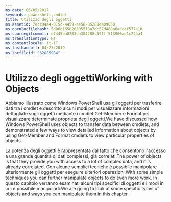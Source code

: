 ```yaml
---
ms.date: 06/05/2017
keywords: powershell,cmdlet
title: Utilizzo degli oggetti
ms.assetid: 7ecc94a4-015c-4459-ae58-85289ea09030
ms.openlocfilehash: 5d86e1658286055f8a7dc57d488a6adcef577a10
ms.sourcegitcommit: e7445ba8203da304286c591ff513900ad1c244a4
ms.translationtype: HT
ms.contentlocale: it-IT
ms.lasthandoff: 04/23/2019
ms.locfileid: "62085984"
---
```

# <a name="working-with-objects"></a><span data-ttu-id="c9eac-103">Utilizzo degli oggetti</span><span class="sxs-lookup"><span data-stu-id="c9eac-103">Working with Objects</span></span>

<span data-ttu-id="c9eac-104">Abbiamo illustrato come Windows PowerShell usa gli oggetti per trasferire dati tra i cmdlet e descritto alcuni modi per visualizzare informazioni dettagliate sugli oggetti mediante i cmdlet Get-Member e Format per visualizzare determinate proprietà degli oggetti.</span><span class="sxs-lookup"><span data-stu-id="c9eac-104">We have discussed how Windows PowerShell uses objects to transfer data between cmdlets, and demonstrated a few ways to view detailed information about objects by using Get-Member and Format cmdlets to view particular properties of objects.</span></span>

<span data-ttu-id="c9eac-105">La potenza degli oggetti è rappresentata dal fatto che consentono l'accesso a una grande quantità di dati complessi, già correlati.</span><span class="sxs-lookup"><span data-stu-id="c9eac-105">The power of objects is that they provide you with access to a lot of complex data, and it is already correlated.</span></span> <span data-ttu-id="c9eac-106">Con alcune semplici tecniche è possibile manipolare ulteriormente gli oggetti per eseguire ulteriori operazioni.</span><span class="sxs-lookup"><span data-stu-id="c9eac-106">With some simple techniques you can further manipulate objects to do even more work.</span></span> <span data-ttu-id="c9eac-107">In questo capitolo verranno esaminati alcuni tipi specifici di oggetti e i modi in cui è possibile manipolarli.</span><span class="sxs-lookup"><span data-stu-id="c9eac-107">We are going to look at some specific types of objects and ways you can manipulate them in this chapter.</span></span>
